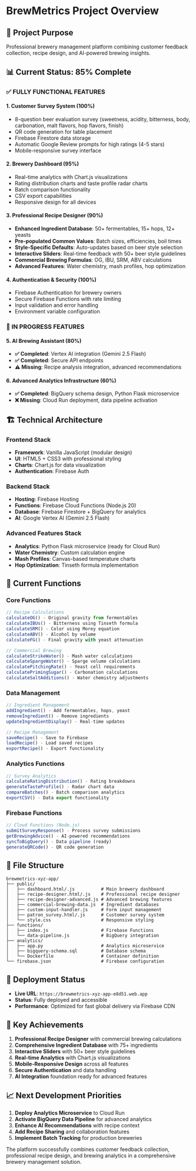 # BrewMetrics Project Overview

## 🎯 **Project Purpose**
Professional brewery management platform combining customer feedback collection, recipe design, and AI-powered brewing insights.

## 📊 **Current Status: 85% Complete**

### ✅ **FULLY FUNCTIONAL FEATURES**

#### **1. Customer Survey System (100%)**
- 8-question beer evaluation survey (sweetness, acidity, bitterness, body, carbonation, malt flavors, hop flavors, finish)
- QR code generation for table placement
- Firebase Firestore data storage
- Automatic Google Review prompts for high ratings (4-5 stars)
- Mobile-responsive survey interface

#### **2. Brewery Dashboard (95%)**
- Real-time analytics with Chart.js visualizations
- Rating distribution charts and taste profile radar charts
- Batch comparison functionality
- CSV export capabilities
- Responsive design for all devices

#### **3. Professional Recipe Designer (90%)**
- **Enhanced Ingredient Database**: 50+ fermentables, 15+ hops, 12+ yeasts
- **Pre-populated Common Values**: Batch sizes, efficiencies, boil times
- **Style-Specific Defaults**: Auto-updates based on beer style selection
- **Interactive Sliders**: Real-time feedback with 50+ beer style guidelines
- **Commercial Brewing Formulas**: OG, IBU, SRM, ABV calculations
- **Advanced Features**: Water chemistry, mash profiles, hop optimization

#### **4. Authentication & Security (100%)**
- Firebase Authentication for brewery owners
- Secure Firebase Functions with rate limiting
- Input validation and error handling
- Environment variable configuration

### 🚧 **IN PROGRESS FEATURES**

#### **5. AI Brewing Assistant (80%)**
- **✅ Completed**: Vertex AI integration (Gemini 2.5 Flash)
- **✅ Completed**: Secure API endpoints
- **⚠️ Missing**: Recipe analysis integration, advanced recommendations

#### **6. Advanced Analytics Infrastructure (60%)**
- **✅ Completed**: BigQuery schema design, Python Flask microservice
- **❌ Missing**: Cloud Run deployment, data pipeline activation

## 🏗️ **Technical Architecture**

### **Frontend Stack**
- **Framework**: Vanilla JavaScript (modular design)
- **UI**: HTML5 + CSS3 with professional styling
- **Charts**: Chart.js for data visualization
- **Authentication**: Firebase Auth

### **Backend Stack**
- **Hosting**: Firebase Hosting
- **Functions**: Firebase Cloud Functions (Node.js 20)
- **Database**: Firebase Firestore + BigQuery for analytics
- **AI**: Google Vertex AI (Gemini 2.5 Flash)

### **Advanced Features Stack**
- **Analytics**: Python Flask microservice (ready for Cloud Run)
- **Water Chemistry**: Custom calculation engine
- **Mash Profiles**: Canvas-based temperature charts
- **Hop Optimization**: Tinseth formula implementation

## 🔧 **Current Functions**

### **Core Functions**
```javascript
// Recipe Calculations
calculateOG() - Original gravity from fermentables
calculateIBUs() - Bitterness using Tinseth formula
calculateSRM() - Color using Morey equation
calculateABV() - Alcohol by volume
calculateFG() - Final gravity with yeast attenuation

// Commercial Brewing
calculateStrikeWater() - Mash water calculations
calculateSpargeWater() - Sparge volume calculations
calculatePitchingRate() - Yeast cell requirements
calculatePrimingSugar() - Carbonation calculations
calculateSaltAdditions() - Water chemistry adjustments
```

### **Data Management**
```javascript
// Ingredient Management
addIngredient() - Add fermentables, hops, yeast
removeIngredient() - Remove ingredients
updateIngredientDisplay() - Real-time updates

// Recipe Management
saveRecipe() - Save to Firebase
loadRecipe() - Load saved recipes
exportRecipe() - Export functionality
```

### **Analytics Functions**
```javascript
// Survey Analytics
calculateRatingDistribution() - Rating breakdowns
generateTasteProfile() - Radar chart data
compareBatches() - Batch comparison analytics
exportCSV() - Data export functionality
```

### **Firebase Functions**
```javascript
// Cloud Functions (Node.js)
submitSurveyResponse() - Process survey submissions
getBrewingAdvice() - AI-powered recommendations
syncToBigQuery() - Data pipeline (ready)
generateQRCode() - QR code generation
```

## 📁 **File Structure**
```
brewmetrics-xyz-app/
├── public/
│   ├── dashboard.html/.js          # Main brewery dashboard
│   ├── recipe-designer.html/.js    # Professional recipe designer
│   ├── recipe-designer-advanced.js # Advanced brewing features
│   ├── commercial-brewing-data.js  # Ingredient databases
│   ├── custom-input-handler.js     # Form input management
│   ├── patron_survey.html/.js      # Customer survey system
│   └── style.css                   # Responsive styling
├── functions/
│   ├── index.js                    # Firebase Functions
│   └── data-pipeline.js            # BigQuery integration
├── analytics/
│   ├── app.py                      # Analytics microservice
│   ├── bigquery-schema.sql         # Database schema
│   └── Dockerfile                  # Container definition
└── firebase.json                   # Firebase configuration
```

## 🚀 **Deployment Status**
- **Live URL**: `https://brewmetrics-xyz-app-e8d51.web.app`
- **Status**: Fully deployed and accessible
- **Performance**: Optimized for fast global delivery via Firebase CDN

## 🎯 **Key Achievements**
1. **Professional Recipe Designer** with commercial brewing calculations
2. **Comprehensive Ingredient Database** with 75+ ingredients
3. **Interactive Sliders** with 50+ beer style guidelines
4. **Real-time Analytics** with Chart.js visualizations
5. **Mobile-Responsive Design** across all features
6. **Secure Authentication** and data handling
7. **AI Integration** foundation ready for advanced features

## 📈 **Next Development Priorities**
1. **Deploy Analytics Microservice** to Cloud Run
2. **Activate BigQuery Data Pipeline** for advanced analytics
3. **Enhance AI Recommendations** with recipe context
4. **Add Recipe Sharing** and collaboration features
5. **Implement Batch Tracking** for production breweries

The platform successfully combines customer feedback collection, professional recipe design, and brewing analytics in a comprehensive brewery management solution.